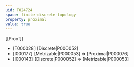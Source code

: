 ```yaml
---
uid: T024724
space: finite-discrete-topology
property: proximal
value: true
---
```

[[Proof]]

* [T000028] [Discrete|P000052]
* [I000177] [Metrizable|P000053] => [Proximal|P000076]
* [I000143] [Discrete|P000052] => [Metrizable|P000053]


